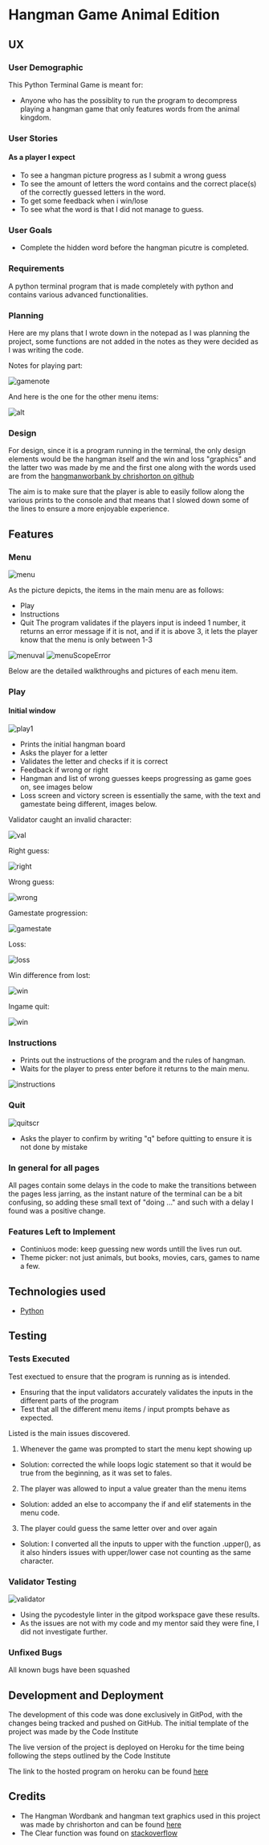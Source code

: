 # Hangman Game Animal Edition

## UX

### User Demographic

This Python Terminal Game is meant for:

 - Anyone who has the possiblity to run the program to decompress playing a hangman game that only features words from the animal kingdom.

### User Stories

#### As a player I expect
- To see a hangman picture progress as I submit a wrong guess
- To see the amount of letters the word contains and the correct place(s) of the correctly guessed letters in the word.
- To get some feedback when i win/lose
- To see what the word is that I did not manage to guess.

### User Goals

 - Complete the hidden word before the hangman picutre is completed.

### Requirements

A python terminal program that is made completely with python and contains various advanced functionalities.

### Planning

Here are my plans that I wrote down in the notepad as I was planning the project, some functions are not added in the notes as they were decided as I was writing the code.

Notes for playing part:

![gamenote](/readme-imgs/plan-game.png)

And here is the one for the other menu items:

![alt](/readme-imgs/plan-alt.png)

### Design

For design, since it is a program running in the terminal, the only design elements would be the hangman itself and the win and loss "graphics" and the latter two was made by me and the first one along with the words used are from the [hangmanworbank by chrishorton on github](https://gist.github.com/chrishorton/8510732aa9a80a03c829b09f12e20d9c)

The aim is to make sure that the player is able to easily follow along the various prints to the console and that means that I slowed down some of the lines to ensure a more enjoyable experience.

## Features 

### Menu

![menu](/readme-imgs/menu.png)

As the picture depicts, the items in the main menu are as follows:
 - Play
 - Instructions
 - Quit
The program validates if the players input is indeed 1 number, it returns an error message if it is not, and if it is above 3, it lets the player know that the menu is only between 1-3

![menuval](/readme-imgs/menval.png)
![menuScopeError](/readme-imgs/menscope.png)

Below are the detailed walkthroughs and pictures of each menu item.

### Play

#### Initial window
![play1](/readme-imgs/play1.png)
- Prints the initial hangman board
- Asks the player for a letter
- Validates the letter and checks if it is correct
- Feedback if wrong or right
- Hangman and list of wrong guesses keeps progressing as game goes on, see images below
- Loss screen and victory screen is essentially the same, with the text and gamestate being different, images below.

Validator caught an invalid character:

![val](/readme-imgs/val.png)

Right guess:

![right](/readme-imgs/right.png)

Wrong guess:

![wrong](/readme-imgs/wrong.png)

Gamestate progression:

![gamestate](/readme-imgs/play2.png)

Loss:

![loss](/readme-imgs/loss.png)

Win difference from lost:

![win](/readme-imgs/win.png)

Ingame quit:

![win](/readme-imgs/igquit.png)

### Instructions

- Prints out the instructions of the program and the rules of hangman.
- Waits for the player to press enter before it returns to the main menu.

![instructions](/readme-imgs/instructions.png)

### Quit
![quitscr](/readme-imgs/quit.png)

- Asks the player to confirm by writing "q" before quitting to ensure it is not done by mistake

### In general for all pages
All pages contain some delays in the code to make the transitions between the pages less jarring, as the instant nature of the terminal can be a bit confusing, so adding these small text of "doing ..." and such with a delay I found was a positive change.


### Features Left to Implement

- Continiuos mode: keep guessing new words untill the lives run out.
- Theme picker: not just animals, but books, movies, cars, games to name a few.

## Technologies used

- [Python](https://www.python.org/)

## Testing 

### Tests Executed
Test exectued to ensure that the program is running as is intended.

 - Ensuring that the input validators accurately validates the inputs in the different parts of the program
 - Test that all the different menu items / input prompts behave as expected.

Listed is the main issues discovered.

1. Whenever the game was prompted to start the menu kept showing up
 - Solution: corrected the while loops logic statement so that it would be true from the beginning, as it was set to fales.
2. The player was allowed to input a value greater than the menu items
 - Solution: added an else to accompany the if and elif statements in the menu code.
3. The player could guess the same letter over and over again
 - Solution: I converted all the inputs to upper with the function .upper(), as it also hinders issues with upper/lower case not counting as the same character.

### Validator Testing 
![validator](/readme-imgs/pycodestyle.png)

- Using the pycodestyle linter in the gitpod workspace gave these results.
- As the issues are not with my code and my mentor said they were fine, I did not investigate further.

### Unfixed Bugs

All known bugs have been squashed

## Development and Deployment

The development of this code was done exclusively in GitPod, with the changes being tracked and pushed on GitHub. The initial template of the project was made by the Code Institute

The live version of the project is deployed on Heroku for the time being following the steps outlined by the Code Institute

The link to the hosted program on heroku can be found [here](https://hangman-game-animals.herokuapp.com/)


## Credits 

- The Hangman Wordbank and hangman text graphics used in this project was made by chrishorton and can be found [here](https://gist.github.com/chrishorton/8510732aa9a80a03c829b09f12e20d9c)
- The Clear function was found on [stackoverflow](https://stackoverflow.com/a/684344)